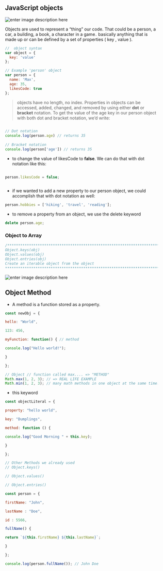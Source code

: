 ## JavaScript objects

![enter image description here](http://www.greenstechnologys.com/images/java-script.jpeg)
 
Objects are used to represent a “thing” our code. That could be a person, a car, a building, a book, a character in a game .
 basically anything that is made up or can be defined by a set of properties  ( key , value ).
```javascript
//  object syntax
var object = {
  key: 'value'
};

// Example 'person' object
var person = {
  name: 'Max',
  age: 35,
  likesCode: true
};

```
> objects have no length, no index.
>Properties in objects can be accessed, added, changed, and removed by using either **dot** or **bracket** notation. To get the value of the age key in our person object with both dot and bracket notation, we’d write:
```javascript
 
// Dot notation
console.log(person.age) // returns 35
 
// Bracket notation
console.log(person['age']) // returns 35
```

- to change the value of likesCode to **false**. We can do that with dot notation like this:
```javascript
 
person.likesCode = false;
  
```
- if we wanted to add a new property to our person object, we could accomplish that with dot notation as well:

```javascript
person.hobbies = ['hiking', 'travel', 'reading'];
```
- to remove a property from an object, we use the delete keyword
```javascript
delete person.age;
```
###  Object to Array
```javascript
/*****************************************************************************
Object.keys(obj)
Object.values(obj)
Object.entries(obj)
Create an iterable object from the object 
******************************************************************************/

```

![enter image description here](https://res.cloudinary.com/practicaldev/image/fetch/s--rJeH0yGE--/c_limit,f_auto,fl_progressive,q_auto,w_880/https://thepracticaldev.s3.amazonaws.com/i/t52ni02srb8688lh3eh8.png)

## Object Method
- A method is a function stored as a property.
```javascript
const newObj = {

hello: "World",

123: 456,

myFunction: function() { // method

console.log("Hello world!");

}

};

```
```javascript
// Object // function called max.... => "METHOD"
Math.max(1, 2, 3); // => REAL LIFE EXAMPLE
Math.min(1, 2, 3); // many math methods in one object at the same time!
```
- this keyword
```javascript
const objectLiteral = {

property: "hello world",

key: "Dumplings",

method: function () {

console.log("Good Morning " + this.key);

}

};
```
```javascript
// Other Methods we already used
// Object.keys()

// Object.values()

// Object.entries()

```
```javascript
const person = {

firstName: "John",

lastName : "Doe",

id : 5566,

fullName() {

return `${this.firstName} ${this.lastName}`;

}

};

console.log(person.fullName()); // John Doe
```
